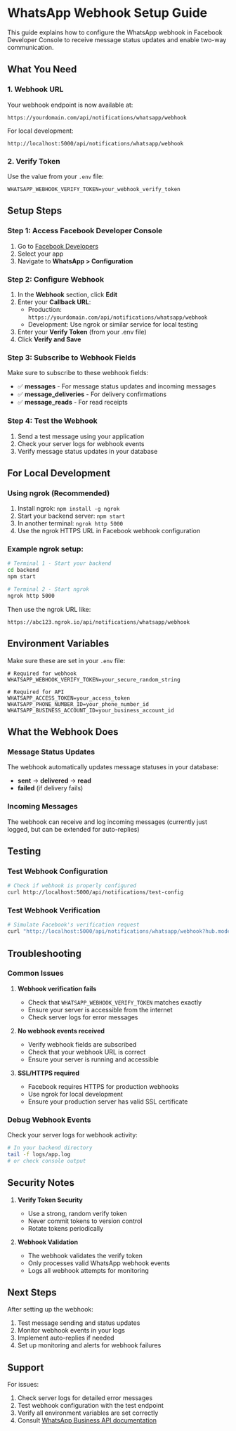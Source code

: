 # WhatsApp Webhook Setup Guide

This guide explains how to configure the WhatsApp webhook in Facebook Developer Console to receive message status updates and enable two-way communication.

## What You Need

### 1. Webhook URL
Your webhook endpoint is now available at:
```
https://yourdomain.com/api/notifications/whatsapp/webhook
```

For local development:
```
http://localhost:5000/api/notifications/whatsapp/webhook
```

### 2. Verify Token
Use the value from your `.env` file:
```
WHATSAPP_WEBHOOK_VERIFY_TOKEN=your_webhook_verify_token
```

## Setup Steps

### Step 1: Access Facebook Developer Console
1. Go to [Facebook Developers](https://developers.facebook.com/)
2. Select your app
3. Navigate to **WhatsApp > Configuration**

### Step 2: Configure Webhook
1. In the **Webhook** section, click **Edit**
2. Enter your **Callback URL**:
   - Production: `https://yourdomain.com/api/notifications/whatsapp/webhook`
   - Development: Use ngrok or similar service for local testing
3. Enter your **Verify Token** (from your .env file)
4. Click **Verify and Save**

### Step 3: Subscribe to Webhook Fields
Make sure to subscribe to these webhook fields:
- ✅ **messages** - For message status updates and incoming messages
- ✅ **message_deliveries** - For delivery confirmations
- ✅ **message_reads** - For read receipts

### Step 4: Test the Webhook
1. Send a test message using your application
2. Check your server logs for webhook events
3. Verify message status updates in your database

## For Local Development

### Using ngrok (Recommended)
1. Install ngrok: `npm install -g ngrok`
2. Start your backend server: `npm start`
3. In another terminal: `ngrok http 5000`
4. Use the ngrok HTTPS URL in Facebook webhook configuration

### Example ngrok setup:
```bash
# Terminal 1 - Start your backend
cd backend
npm start

# Terminal 2 - Start ngrok
ngrok http 5000
```

Then use the ngrok URL like:
```
https://abc123.ngrok.io/api/notifications/whatsapp/webhook
```

## Environment Variables

Make sure these are set in your `.env` file:
```env
# Required for webhook
WHATSAPP_WEBHOOK_VERIFY_TOKEN=your_secure_random_string

# Required for API
WHATSAPP_ACCESS_TOKEN=your_access_token
WHATSAPP_PHONE_NUMBER_ID=your_phone_number_id
WHATSAPP_BUSINESS_ACCOUNT_ID=your_business_account_id
```

## What the Webhook Does

### Message Status Updates
The webhook automatically updates message statuses in your database:
- **sent** → **delivered** → **read**
- **failed** (if delivery fails)

### Incoming Messages
The webhook can receive and log incoming messages (currently just logged, but can be extended for auto-replies)

## Testing

### Test Webhook Configuration
```bash
# Check if webhook is properly configured
curl http://localhost:5000/api/notifications/test-config
```

### Test Webhook Verification
```bash
# Simulate Facebook's verification request
curl "http://localhost:5000/api/notifications/whatsapp/webhook?hub.mode=subscribe&hub.verify_token=your_webhook_verify_token&hub.challenge=test_challenge"
```

## Troubleshooting

### Common Issues

1. **Webhook verification fails**
   - Check that `WHATSAPP_WEBHOOK_VERIFY_TOKEN` matches exactly
   - Ensure your server is accessible from the internet
   - Check server logs for error messages

2. **No webhook events received**
   - Verify webhook fields are subscribed
   - Check that your webhook URL is correct
   - Ensure your server is running and accessible

3. **SSL/HTTPS required**
   - Facebook requires HTTPS for production webhooks
   - Use ngrok for local development
   - Ensure your production server has valid SSL certificate

### Debug Webhook Events
Check your server logs for webhook activity:
```bash
# In your backend directory
tail -f logs/app.log
# or check console output
```

## Security Notes

1. **Verify Token Security**
   - Use a strong, random verify token
   - Never commit tokens to version control
   - Rotate tokens periodically

2. **Webhook Validation**
   - The webhook validates the verify token
   - Only processes valid WhatsApp webhook events
   - Logs all webhook attempts for monitoring

## Next Steps

After setting up the webhook:
1. Test message sending and status updates
2. Monitor webhook events in your logs
3. Implement auto-replies if needed
4. Set up monitoring and alerts for webhook failures

## Support

For issues:
1. Check server logs for detailed error messages
2. Test webhook configuration with the test endpoint
3. Verify all environment variables are set correctly
4. Consult [WhatsApp Business API documentation](https://developers.facebook.com/docs/whatsapp/cloud-api/webhooks)